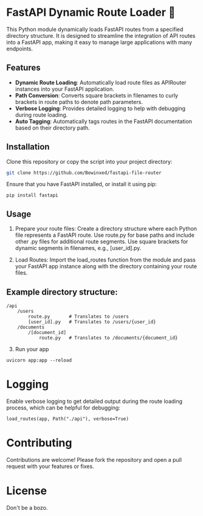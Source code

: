 # FastAPI Dynamic Route Loader 🚀

This Python module dynamically loads FastAPI routes from a specified directory structure. It is designed to streamline the integration of API routes into a FastAPI app, making it easy to manage large applications with many endpoints.

## Features

- **Dynamic Route Loading**: Automatically load route files as APIRouter instances into your FastAPI application.
- **Path Conversion**: Converts square brackets in filenames to curly brackets in route paths to denote path parameters.
- **Verbose Logging**: Provides detailed logging to help with debugging during route loading.
- **Auto Tagging**: Automatically tags routes in the FastAPI documentation based on their directory path.

## Installation

Clone this repository or copy the script into your project directory:

```bash
git clone https://github.com/Bewinxed/fastapi-file-router
```

Ensure that you have FastAPI installed, or install it using pip:

```
pip install fastapi
```

## Usage

1. Prepare your route files: Create a directory structure where each Python file represents a FastAPI route. Use route.py for base paths and include other .py files for additional route segments. Use square brackets for dynamic segments in filenames, e.g., [user_id].py.

2. Load Routes: Import the load_routes function from the module and pass your FastAPI app instance along with the directory containing your route files.

## Example directory structure:

```
/api
    /users
        route.py       # Translates to /users
        [user_id].py   # Translates to /users/{user_id}
    /documents
        /[document_id]
            route.py   # Translates to /documents/{document_id}

```

3. Run your app

```
uvicorn app:app --reload
```

# Logging

Enable verbose logging to get detailed output during the route loading process, which can be helpful for debugging:

```
load_routes(app, Path("./api"), verbose=True)
```

# Contributing

Contributions are welcome! Please fork the repository and open a pull request with your features or fixes.

# License

Don't be a bozo.
